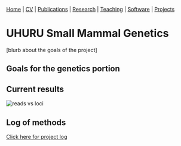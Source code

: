 [Home](https://jessicarick.github.io/testweb) | [CV](../cv/cv.html) | [Publications](../publications/pubs.html) | [Research](../research/research.html) | [Teaching](../teaching/teaching.html) | [Software](../software/tools.html) | [Projects](../projects/projects.html)

# UHURU Small Mammal Genetics

[blurb about the goals of the project]

## Goals for the genetics portion

## Current results

<img src="smammals_figs/reads_vs_loci_081620.html" alt="reads vs loci"></img> 
	
## Log of methods
[Click here for project log](../projects/smammals-log.html)